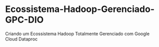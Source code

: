 # Ecossistema-Hadoop-Gerenciado-GPC-DIO
Criando um Ecossistema Hadoop Totalmente Gerenciado com Google Cloud Dataproc

